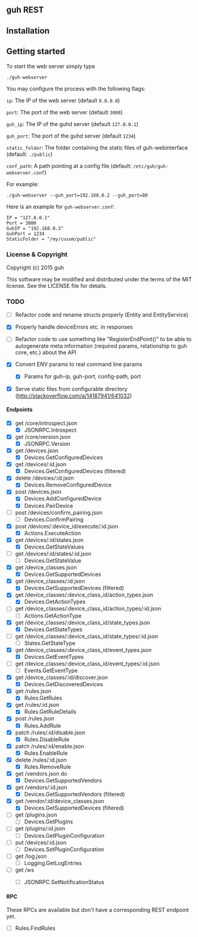 ## guh REST

## Installation

## Getting started

To start the web server simply type

    ./guh-webserver

You may configure the process with the following flags:

`ip`: The IP of the web server (default `0.0.0.0`)

`port`: The port of the web server (default `3000`)

`guh_ip`: The IP of the guhd server (default `127.0.0.1`)

`guh_port`: The port of the guhd server (default `1234`)

`static_folder`: The folder containing the static files of guh-webinterface (default: `./public`)

`conf_path`: A path pointing at a config file (default: `/etc/guh/guh-webserver.conf`)

For example:

    ./guh-webserver --guh_port=192.168.0.2 --guh_port=80

Here is an example for `guh-webserver.conf`:

    IP = "127.0.0.1"
    Port = 3000
    GuhIP = "192.168.0.3"
    GuhPort = 1234
    StaticFolder = "/my/cusom/public"

### License & Copyright

Copyright (c) 2015 guh

This software may be modified and distributed under the terms of the MIT license. See the LICENSE file for details.

### TODO

 - [ ] Refactor code and rename structs properly (Entity and EntityService)
 - [x] Properly handle deviceErrors etc. in responses
 - [ ] Refactor code to use something like "RegisterEndPoint()" to be able to autogenerate meta information (required params, relationship to guh core, etc.) about the API
 - [x] Convert ENV params to real command line params
   - [x] Params for guh-ip, guh-port, config-path, port
 - [x] Serve static files from configurable directory (http://stackoverflow.com/a/14187941/641032)


#### Endpoints

 - [x] get /core/introspect.json
   - [x] JSONRPC.Introspect
 - [x] get /core/version.json
   - [x] JSONRPC.Version
 - [x] get /devices.json
   - [x] Devices.GetConfiguredDevices
 - [x] get /devices/:id.json
   - [x] Devices.GetConfiguredDevices (filtered)
 - [x] delete /devices/:id.json
   - [x] Devices.RemoveConfiguredDevice
 - [x] post /devices.json
   - [x] Devices.AddConfiguredDevice
   - [x] Devices.PairDevice
 - [ ] post /devices/confirm_pairing.json
   - [ ] Devices.ConfirmPairing
 - [x] post /devices/:device_id/execute/:id.json
   - [x] Actions.ExecuteAction
 - [x] get /devices/:id/states.json
   - [x] Devices.GetStateValues
 - [ ] get /devices/:id/states/:id.json
   - [ ] Devices.GetStateValue
 - [x] get /device_classes.json
   - [x] Devices.GetSupportedDevices
 - [x] get /device_classes/:id.json
   - [x] Devices.GetSupportedDevices (filtered)
 - [x] get /device_classes/:device_class_id/action_types.json
   - [x] Devices.GetActionTypes
 - [ ] get /device_classes/:device_class_id/action_types/:id.json
   - [ ] Actions.GetActionType
 - [x] get /device_classes/:device_class_id/state_types.json
   - [x] Devices.GetStateTypes
 - [ ] get /device_classes/:device_class_id/state_types/:id.json
   - [ ] States.GetStateType
 - [x] get /device_classes/:device_class_id/event_types.json
   - [x] Devices.GetEventTypes
 - [ ] get /device_classes/:device_class_id/event_types/:id.json
   - [ ] Events.GetEventType
 - [x] get /device_classes/:id/discover.json
   - [x] Devices.GetDiscoveredDevices
 - [x] get /rules.json
   - [x] Rules.GetRules
 - [x] get /rules/:id.json
   - [x] Rules.GetRuleDetails
 - [x] post /rules.json
   - [x] Rules.AddRule
 - [x] patch /rules/:id/disable.json
   - [x] Rules.DisableRule
 - [x] patch /rules/:id/enable.json
   - [x] Rules.EnableRule
 - [x] delete /rules/:id.json
   - [x] Rules.RemoveRule
 - [x] get /vendors.json do
   - [x] Devices.GetSupportedVendors
 - [x] get /vendors/:id.json
   - [x] Devices.GetSupportedVendors (filtered)
 - [x] get /vendor/:id/device_classes.json
   - [x] Devices.GetSupportedDevices (filtered)
 - [ ] get /plugins.json
   - [ ] Devices.GetPlugins
 - [ ] get /plugins/:id.json
   - [ ] Devices.GetPluginConfiguration
 - [ ] put /devices/:id.json
   - [ ] Devices.SetPluginConfiguration
 - [ ] get /log.json
   - [ ] Logging.GetLogEntries
 - [ ] get /ws
   - [ ] JSONRPC.SetNotificationStatus


#### RPC

These RPCs are available but don't have a corresponding REST endpoint yet.

 - [ ] Rules.FindRules
